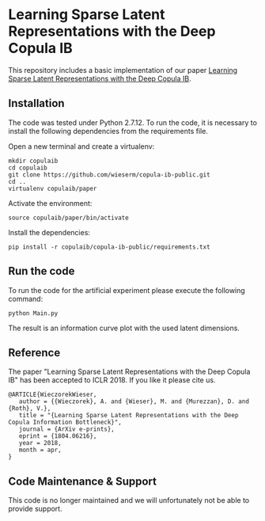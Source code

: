 # Learning Sparse Latent Representations with the Deep Copula IB

This repository includes a basic implementation of our paper [Learning Sparse Latent Representations with the Deep Copula IB](https://arxiv.org/pdf/1804.06216.pdf).

## Installation

The code was tested under Python 2.7.12. To run the code, it is necessary to install the following dependencies from the requirements file.

Open a new terminal and create a virtualenv:
```
mkdir copulaib
cd copulaib
git clone https://github.com/wieserm/copula-ib-public.git
cd ..
virtualenv copulaib/paper
```

Activate the environment:
```
source copulaib/paper/bin/activate
```
Install the dependencies:
```
pip install -r copulaib/copula-ib-public/requirements.txt
```

## Run the code

To run the code for the artificial experiment please execute the following command:

```
python Main.py
```

The result is an information curve plot with the used latent dimensions.

## Reference

The paper "Learning Sparse Latent Representations with the Deep Copula IB" has been accepted to ICLR 2018. If you like it please cite us.

```
@ARTICLE{WieczorekWieser,
   author = {{Wieczorek}, A. and {Wieser}, M. and {Murezzan}, D. and {Roth}, V.},
   title = "{Learning Sparse Latent Representations with the Deep Copula Information Bottleneck}",
   journal = {ArXiv e-prints},
   eprint = {1804.06216},
   year = 2018,
   month = apr,
}
```

## Code Maintenance & Support
This code is no longer maintained and we will unfortunately not be able to provide support. 
